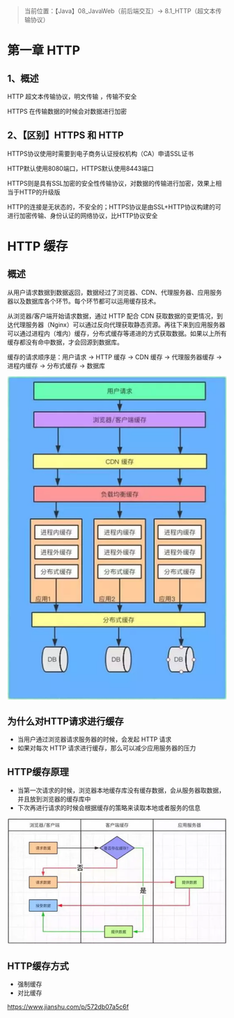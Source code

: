 >  当前位置：【Java】08_JavaWeb（前后端交互）-> 8.1_HTTP（超文本传输协议）

# 第一章 HTTP

## 1、概述

HTTP 超⽂本传输协议，明⽂传输 ，传输不安全

HTTPS 在传输数据的时候会对数据进⾏加密



## 2、【区别】HTTPS 和 HTTP

HTTPS协议使⽤时需要到电⼦商务认证授权机构（CA）申请SSL证书

HTTP默认使⽤8080端口，HTTPS默认使⽤8443端口

HTTPS则是具有SSL加密的安全性传输协议，对数据的传输进⾏加密，效果上相当于HTTP的升级版

HTTP的连接是⽆状态的，不安全的；HTTPS协议是由SSL+HTTP协议构建的可进⾏加密传输、身份认证的⽹络协议，⽐HTTP协议安全



# HTTP 缓存

## 概述

从用户请求数据到数据返回，数据经过了浏览器、CDN、代理服务器、应用服务器以及数据库各个环节。每个环节都可以运用缓存技术。

从浏览器/客户端开始请求数据，通过 HTTP 配合 CDN 获取数据的变更情况，到达代理服务器（Nginx）可以通过反向代理获取静态资源。再往下来到应用服务器可以通过进程内（堆内）缓存，分布式缓存等递进的方式获取数据。如果以上所有缓存都没有命中数据，才会回源到数据库。

缓存的请求顺序是：用户请求 → HTTP 缓存 → CDN 缓存 → 代理服务器缓存 → 进程内缓存 → 分布式缓存 → 数据库

![image-20210309103323629](image/image-20210309103323629.png)



## 为什么对HTTP请求进行缓存

- 当用户通过浏览器请求服务器的时候，会发起 HTTP 请求
- 如果对每次 HTTP 请求进行缓存，那么可以减少应用服务器的压力



## HTTP缓存原理

- 当第一次请求的时候，浏览器本地缓存库没有缓存数据，会从服务器取数据，并且放到浏览器的缓存库中
- 下次再进行请求的时候会根据缓存的策略来读取本地或者服务的信息

![image-20210309103334276](image/image-20210309103334276.png)

## HTTP缓存方式

- 强制缓存
- 对比缓存



https://www.jianshu.com/p/572db07a5c6f